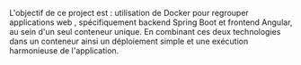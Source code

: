 L'objectif de ce project est  : utilisation de Docker pour regrouper applications web , spécifiquement  backend Spring Boot et frontend Angular, au sein d'un seul conteneur unique. En combinant ces deux technologies dans un conteneur ainsi un déploiement simple et une exécution harmonieuse de l'application.

